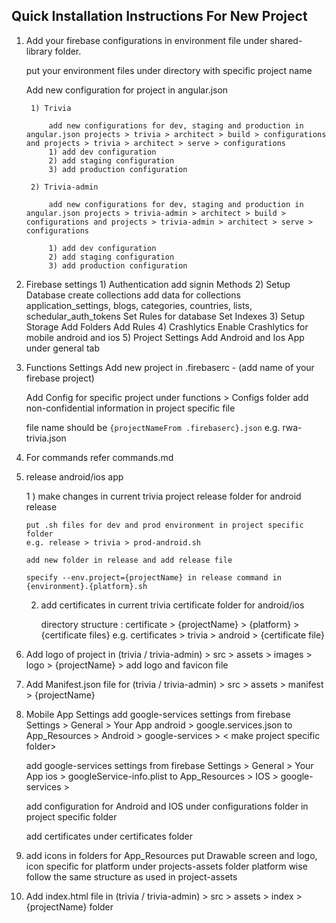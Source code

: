 
## Quick Installation Instructions For New Project

1) Add your firebase configurations in environment file under shared-library folder.

    put your environment files under directory with specific project name
    
    Add new configuration for project in angular.json 
        
        1) Trivia

            add new configurations for dev, staging and production in angular.json projects > trivia > architect > build > configurations and projects > trivia > architect > serve > configurations
            1) add dev configuration 
            2) add staging configuration 
            3) add production configuration

        2) Trivia-admin

            add new configurations for dev, staging and production in angular.json projects > trivia-admin > architect > build > configurations and projects > trivia-admin > architect > serve > configurations

            1) add dev configuration 
            2) add staging configuration 
            3) add production configuration

2) Firebase settings
        1) Authentication
            add signin Methods
        2) Setup Database
            create collections
            add data for collections application_settings, blogs, categories, countries, lists, schedular_auth_tokens
            Set Rules for database
            Set Indexes 
        3) Setup Storage
            Add Folders
            Add Rules
        4) Crashlytics
            Enable Crashlytics for mobile android and ios
        5) Project Settings
            Add Android and Ios App under general tab

3) Functions Settings
    Add new project in .firebaserc - (add name of your firebase project)

    Add Config for specific project under functions > Configs folder add non-confidential information in project specific file
    
    file name should be `{projectNameFrom .firebaserc}.json`
    e.g. rwa-trivia.json

4) For commands refer commands.md

5)  release android/ios app

    1 ) make changes in current trivia project release folder for android release

        put .sh files for dev and prod environment in project specific folder 
        e.g. release > trivia > prod-android.sh

        add new folder in release and add release file

        specify --env.project={projectName} in release command in {environment}.{platform}.sh

    2) add certificates in current trivia certificate folder for android/ios

        directory structure : certificate > {projectName} > {platform} > {certificate files}
        e.g. certificates > trivia > android > {certificate file}

6) Add logo of project in (trivia / trivia-admin) > src > assets > images > logo > {projectName} > add logo and favicon file

7) Add Manifest.json file for (trivia / trivia-admin) > src > assets > manifest > {projectName} 

8) Mobile App Settings
    add google-services settings from firebase Settings > General > Your App android > google.services.json to 
    App_Resources > Android > google-services >  < make project specific folder>

    add google-services settings from firebase Settings > General > Your App ios > googleService-info.plist to 
    App_Resources > IOS > google-services > <make project specific folder>

    add configuration for Android and IOS under configurations folder in project specific folder

    add certificates under certificates folder

9) add icons in folders for App_Resources
    put Drawable screen and logo, icon specific for platform under projects-assets folder 
    platform wise follow the same structure as used in project-assets

10) Add index.html file in (trivia / trivia-admin) > src > assets > index > {projectName} folder


